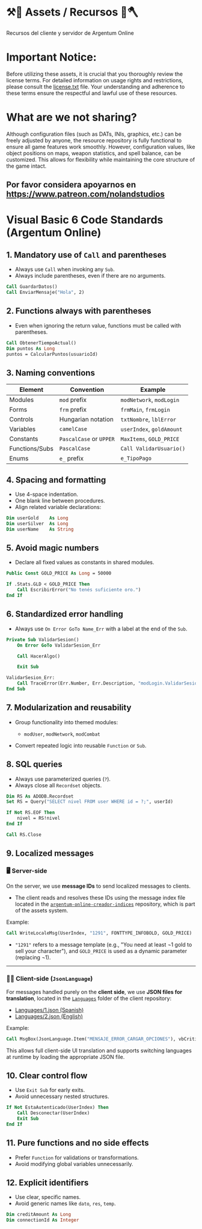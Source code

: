 # ⚒️🔨 Assets / Recursos 🏹🪓
Recursos del cliente y servidor de Argentum Online

# Important Notice:
Before utilizing these assets, it is crucial that you thoroughly review the license terms. For detailed information on usage rights and restrictions, please consult the [license.txt](license.txt) file. Your understanding and adherence to these terms ensure the respectful and lawful use of these resources.

# What are we not sharing?
Although configuration files (such as DATs, INIs, graphics, etc.) can be freely adjusted by anyone, the resource repository is fully functional to ensure all game features work smoothly. However, configuration values, like object positions on maps, weapon statistics, and spell balance, can be customized. This allows for flexibility while maintaining the core structure of the game intact.

## Por favor considera apoyarnos en https://www.patreon.com/nolandstudios 

# Visual Basic 6 Code Standards (Argentum Online)

## 1. Mandatory use of `Call` and parentheses

* Always use `Call` when invoking any `Sub`.
* Always include parentheses, even if there are no arguments.

```vb
Call GuardarDatos()
Call EnviarMensaje("Hola", 2)
```

## 2. Functions always with parentheses

* Even when ignoring the return value, functions must be called with parentheses.

```vb
Call ObtenerTiempoActual()
Dim puntos As Long
puntos = CalcularPuntos(usuarioId)
```

## 3. Naming conventions

| Element        | Convention              | Example                   |
| -------------- | ----------------------- | ------------------------- |
| Modules        | `mod` prefix            | `modNetwork`, `modLogin`  |
| Forms          | `frm` prefix            | `frmMain`, `frmLogin`     |
| Controls       | Hungarian notation      | `txtNombre`, `lblError`   |
| Variables      | `camelCase`             | `userIndex`, `goldAmount` |
| Constants      | `PascalCase` or `UPPER` | `MaxItems`, `GOLD_PRICE`  |
| Functions/Subs | `PascalCase`            | `Call ValidarUsuario()`   |
| Enums          | `e_` prefix             | `e_TipoPago`              |

## 4. Spacing and formatting

* Use 4-space indentation.
* One blank line between procedures.
* Align related variable declarations:

```vb
Dim userGold    As Long
Dim userSilver  As Long
Dim userName    As String
```

## 5. Avoid magic numbers

* Declare all fixed values as constants in shared modules.

```vb
Public Const GOLD_PRICE As Long = 50000

If .Stats.GLD < GOLD_PRICE Then
    Call EscribirError("No tenés suficiente oro.")
End If
```

## 6. Standardized error handling

* Always use `On Error GoTo Name_Err` with a label at the end of the `Sub`.

```vb
Private Sub ValidarSesion()
    On Error GoTo ValidarSesion_Err

    Call HacerAlgo()

    Exit Sub

ValidarSesion_Err:
    Call TraceError(Err.Number, Err.Description, "modLogin.ValidarSesion", Erl)
End Sub
```

## 7. Modularization and reusability

* Group functionality into themed modules:

  * `modUser`, `modNetwork`, `modCombat`
* Convert repeated logic into reusable `Function` or `Sub`.

## 8. SQL queries

* Always use parameterized queries (`?`).
* Always close all `Recordset` objects.

```vb
Dim RS As ADODB.Recordset
Set RS = Query("SELECT nivel FROM user WHERE id = ?;", userId)

If Not RS.EOF Then
    nivel = RS!nivel
End If

Call RS.Close
```

## 9. Localized messages

### 🖥️ Server-side

On the server, we use **message IDs** to send localized messages to clients.

* The client reads and resolves these IDs using the message index file located in the [`argentum-online-creador-indices`](https://github.com/ao-org/argentum-online-creador-indices) repository, which is part of the assets system.

Example:

```vb
Call WriteLocaleMsg(UserIndex, "1291", FONTTYPE_INFOBOLD, GOLD_PRICE)
```

* `"1291"` refers to a message template (e.g., "You need at least ¬1 gold to sell your character"), and `GOLD_PRICE` is used as a dynamic parameter (replacing ¬1).

---

### 🧑‍💻 Client-side (`JsonLanguage`)

For messages handled purely on the **client side**, we use **JSON files for translation**, located in the [`Languages`](https://github.com/ao-org/argentum-online-client/tree/master/Languages) folder of the client repository:

* [Languages/1.json (Spanish)](https://github.com/ao-org/argentum-online-client/blob/master/Languages/1.json)
* [Languages/2.json (English)](https://github.com/ao-org/argentum-online-client/blob/master/Languages/2.json)

Example:

```vb
Call MsgBox(JsonLanguage.Item("MENSAJE_ERROR_CARGAR_OPCIONES"), vbCritical, JsonLanguage.Item("TITULO_ERROR_CARGAR"))
```

This allows full client-side UI translation and supports switching languages at runtime by loading the appropriate JSON file.

## 10. Clear control flow

* Use `Exit Sub` for early exits.
* Avoid unnecessary nested structures.

```vb
If Not EstaAutenticado(UserIndex) Then
    Call Desconectar(UserIndex)
    Exit Sub
End If
```

## 11. Pure functions and no side effects

* Prefer `Function` for validations or transformations.
* Avoid modifying global variables unnecessarily.

## 12. Explicit identifiers

* Use clear, specific names.
* Avoid generic names like `dato`, `res`, `temp`.

```vb
Dim creditAmount As Long
Dim connectionId As Integer
```
